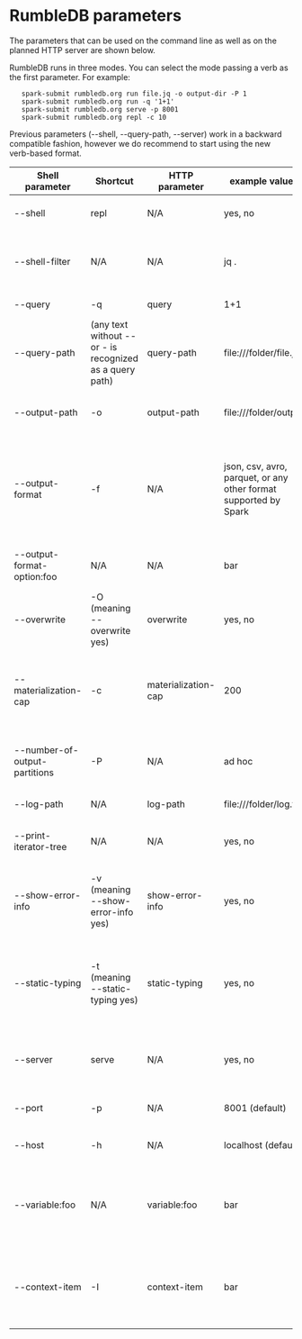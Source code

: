 # RumbleDB parameters

The parameters that can be used on the command line as well as on the planned HTTP server are shown below.

RumbleDB runs in three modes. You can select the mode passing a verb as the first parameter. For example:

```
   spark-submit rumbledb.org run file.jq -o output-dir -P 1
   spark-submit rumbledb.org run -q '1+1'
   spark-submit rumbledb.org serve -p 8001
   spark-submit rumbledb.org repl -c 10
```

Previous parameters (--shell, --query-path, --server) work in a backward compatible fashion, however we do recommend to start using the new verb-based format.

|  Shell parameter | Shortcut | HTTP parameter  | example values  | Semantics  |
|---|---|---|---|---|
| --shell  | repl | N/A  |  yes, no |  yes runs the interactive shell. No executes a query specified with --query-path |
| --shell-filter | N/A | N/A  |  jq . |  Post-processes the output of JSONiq queries on the shell with the specified command (reading the RumbleDB output via stdin) |
| --query | -q | query | 1+1  | A JSONiq query directly provided as a string.  |
| --query-path  | (any text without -- or - is recognized as a query path) | query-path  | file:///folder/file.jq  | A JSONiq query file to read from (from any file system, even the Web!).  |
| --output-path  | -o | output-path | file:///folder/output  | Where to output to (if the output is large, it will create a sharded directory, otherwise it will create a file) |
| --output-format  | -f | N/A | json, csv, avro, parquet, or any other format supported by Spark | An output format to use for the output. Formats other than json can only be output if the query outputs a highly structured sequence of objects (you can nest your query in an annotate() call to specify a schema if it does not). |
| --output-format-option:foo  | N/A | N/A | bar | Options to further specify the output format (example: separator character for CSV, compression format...) |
| --overwrite  | -O (meaning --overwrite yes) | overwrite | yes, no | Whether to overwrite to --output-path. No throws an error if the output file/folder exists. |
| --materialization-cap | -c |  materialization-cap | 200 | A cap on the maximum number of items to materialize for large sequences within a query or for outputting on screen (used to be called --result-size). |
| --number-of-output-partitions | -P | N/A | ad hoc | How many partitions to create in the output, i.e., the number of files that will be created in the output path directory.
| --log-path  | N/A | log-path | file:///folder/log.txt  |  Where to output log information |
| --print-iterator-tree | N/A | N/A | yes, no | For debugging purposes, prints out the expression tree and runtime interator tree. |
| --show-error-info | -v (meaning --show-error-info yes)  | show-error-info | yes, no | For debugging purposes. If you want to report a bug, you can use this to get the full exception stack. If no, then only a short message is shown in case of error. |
| --static-typing | -t (meaning --static-typing yes) | static-typing | yes, no | Activates static type analysis, which annotates the expression tree with inferred types at compile time and enables more optimizations (experimental). Deactivated by default. |
| --server  | serve | N/A  |  yes, no |  yes runs RumbleDB as a server on port 8001. Run queries with http://localhost:8001/jsoniq?query-path=/folder/foo.json |
| --port  | -p | N/A  |  8001 (default) |  Changes the port of the RumbleDB HTTP server to any of your liking |
| --host  | -h | N/A  |  localhost (default) |  Changes the host of the RumbleDB HTTP server to any of your liking |
| --variable:foo | N/A | variable:foo  |  bar |  --variable:foo bar initialize the global variable $foo to "bar". The query must contain the corresponding global variable declaration, e.g., "declare variable $foo external;" |
| --context-item | -I | context-item  |  bar |  initializes the global context item $$ to "bar". The query must contain the corresponding global variable declaration, e.g., "declare context item external;" |

